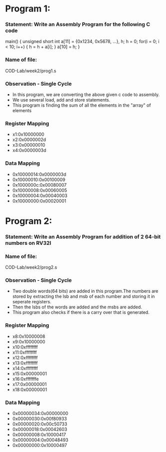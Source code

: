 # Program 1: 
### Statement: Write an Assembly Program for the following C code
main() {
	unsigned short int a[11] = {0x1234, 0x5678, ...}, h;
	h = 0;
	for(i = 0; i < 10; i++)
	{
		h = h + a[i];
	}
	a[10] = h;
}

### Name of file:
COD-Lab/week2/prog1.s

### Observation - Single Cycle
- In this program, we are converting the above given c code to assembly.
- We use several load, add and store statements.
- This program is finding the sum of all the elements in the "array" of elements
 
### Register Mapping
- x1:0x10000000
- x2:0x0000002d
- x3:0x00000010
- x4:0x0000003d

### Data Mapping
- 0x10000014:0x0000003d
- 0x10000010:0x00100009
- 0x1000000c:0x00080007
- 0x10000008:0x00060005
- 0x10000004:0x00040003
- 0x10000000:0x00020001


# Program 2: 
### Statement: Write an Assembly Program for addition of 2 64-bit numbers on RV32I

### Name of file:
COD-Lab/week2/prog2.s

### Observation - Single Cycle
- Two double words(64 bits) are added in this program.The numbers are stored by extracting the lsb and msb of each number
and storing it in seperate registers.
- Then the lsbs of the words are added and the msbs are added.
- This program also checks if there is a carry over that is generated.
 
### Register Mapping
- x8:0x10000008
- x9:0x10000000
- x10:0xffffffff
- x11:0xffffffff
- x12:0xffffffff
- x13:0xffffffff
- x14:0xffffffff
- x15:0x00000001
- x16:0xfffffffe
- x17:0x00000001
- x18:0x00000001

### Data Mapping
- 0x00000034:0x00000000
- 0x00000030:0x00f80933
- 0x00000020:0x00c50733
- 0x00000018:0x00042603
- 0x00000008:0x10000417
- 0x00000004:0x00048493
- 0x00000000:0x10000497


